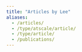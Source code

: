 ```yaml
---
title: "Articles by Lee"
aliases:
  - /articles/
  - /type/atscale/article/
  - /type/article/
  - /publications/
---
```

